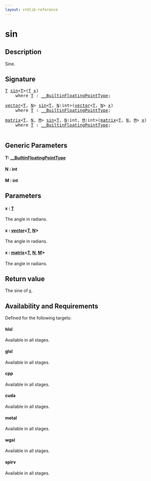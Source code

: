 ```yaml
---
layout: stdlib-reference
---
```


# sin

## Description

Sine.



## Signature 

<pre>
<a href="sin.md#typeparam-T" class="code_type">T</a> <a href="sin.md">sin</a>&lt;<a href="sin.md#typeparam-T" class="code_type">T</a>&gt;(<a href="sin.md#typeparam-T" class="code_type">T</a> <a href="sin.md#decl-x" class="code_param">x</a>)
    <span class='code_keyword'>where</span> <a href="sin.md#typeparam-T" class="code_type">T</a> : <a href="../interfaces/0_builtinfloatingpointtype-029hm/index.md" class="code_type">__BuiltinFloatingPointType</a>;

<a href="../types/vector/index.md" class="code_type">vector</a>&lt;<a href="sin.md#typeparam-T" class="code_type">T</a>, <a href="sin.md#decl-N" class="code_var">N</a>&gt; <a href="sin.md">sin</a>&lt;<a href="sin.md#typeparam-T" class="code_type">T</a>, <a href="sin.md#decl-N" class="code_var">N</a>:<span class="code_keyword">int</span>&gt;(<a href="../types/vector/index.md" class="code_type">vector</a>&lt;<a href="sin.md#typeparam-T" class="code_type">T</a>, <a href="sin.md#decl-N" class="code_var">N</a>&gt; <a href="sin.md#decl-x" class="code_param">x</a>)
    <span class='code_keyword'>where</span> <a href="sin.md#typeparam-T" class="code_type">T</a> : <a href="../interfaces/0_builtinfloatingpointtype-029hm/index.md" class="code_type">__BuiltinFloatingPointType</a>;

<a href="../types/matrix/index.md" class="code_type">matrix</a>&lt;<a href="sin.md#typeparam-T" class="code_type">T</a>, <a href="sin.md#decl-N" class="code_var">N</a>, <a href="sin.md#decl-M" class="code_var">M</a>&gt; <a href="sin.md">sin</a>&lt;<a href="sin.md#typeparam-T" class="code_type">T</a>, <a href="sin.md#decl-N" class="code_var">N</a>:<span class="code_keyword">int</span>, <a href="sin.md#decl-M" class="code_var">M</a>:<span class="code_keyword">int</span>&gt;(<a href="../types/matrix/index.md" class="code_type">matrix</a>&lt;<a href="sin.md#typeparam-T" class="code_type">T</a>, <a href="sin.md#decl-N" class="code_var">N</a>, <a href="sin.md#decl-M" class="code_var">M</a>&gt; <a href="sin.md#decl-x" class="code_param">x</a>)
    <span class='code_keyword'>where</span> <a href="sin.md#typeparam-T" class="code_type">T</a> : <a href="../interfaces/0_builtinfloatingpointtype-029hm/index.md" class="code_type">__BuiltinFloatingPointType</a>;

</pre>

## Generic Parameters

####  <a id="typeparam-T"></a>T: [\_\_BuiltinFloatingPointType](../interfaces/0_builtinfloatingpointtype-029hm/index.md)
####  <a id="decl-N"></a>N  : int
####  <a id="decl-M"></a>M  : int

## Parameters

####  <a id="decl-x"></a>x  : [T](sin.md#typeparam-T)
The angle in radians.

####  <a id="decl-x"></a>x  : [vector](../types/vector/index.md)\<[T](../types/vector/index.md#typeparam-T), [N](../types/vector/index.md#decl-N)\>
The angle in radians.

####  <a id="decl-x"></a>x  : [matrix](../types/matrix/index.md)\<[T](../types/matrix/t-0.md), [N](../types/matrix/index.md#decl-N), [M](../types/matrix/index.md#decl-M)\>
The angle in radians.


## Return value
The sine of <span class='code'><a href="sin.md#decl-x" class="code_param">x</a></span>.


## Availability and Requirements

Defined for the following targets:

#### hlsl
Available in all stages.

#### glsl
Available in all stages.

#### cpp
Available in all stages.

#### cuda
Available in all stages.

#### metal
Available in all stages.

#### wgsl
Available in all stages.

#### spirv
Available in all stages.




<script>
// Fix .md links to .html when on ReadTheDocs
if (window.location.hostname.includes('readthedocs') || 
    window.location.hostname.includes('rtfd.io')) {
  document.addEventListener('DOMContentLoaded', function() {
    const links = document.querySelectorAll('a');
    links.forEach(link => {
      if (link.getAttribute('href') && link.getAttribute('href').endsWith('.md')) {
        link.href = link.href.replace(/\.md($|#|\?)/, '.html$1');
      }
    });
  });
}
</script>
